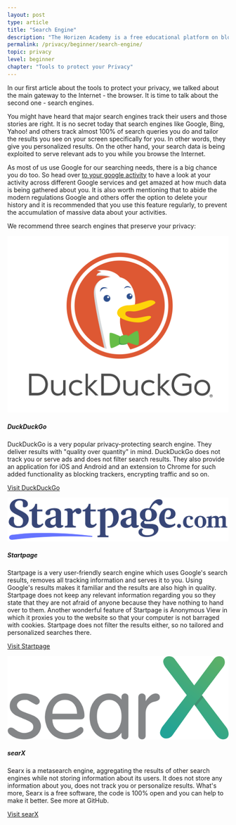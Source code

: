 ```yaml
---
layout: post
type: article
title: "Search Engine"
description: "The Horizen Academy is a free educational platform on blockchain technology, cryptocurrency, and privacy. In this article, we cover several privacy-focused search engines that enable you to reduce digital data collection. This article is designed for beginners."
permalink: /privacy/beginner/search-engine/
topic: privacy
level: beginner
chapter: "Tools to protect your Privacy"
---
```


In our first article about the tools to protect your privacy, we talked about the main gateway to the Internet - the browser. It is time to talk about the second one - search engines.

You might have heard that major search engines track their users and those stories are right. It is no secret today that search engines like Google, Bing, Yahoo! and others track almost 100% of search queries you do and tailor the results you see on your screen specifically for you. In other words, they give you personalized results. On the other hand, your search data is being exploited to serve relevant ads to you while you browse the Internet.

As most of us use Google for our searching needs, there is a big chance you do too. So head over [to your google activity](https://myactivity.google.com) to have a look at your activity across different Google services and get amazed at how much data is being gathered about you. It is also worth mentioning that to abide the modern regulations Google and others offer the option to delete your history and it is recommended that you use this feature regularly, to prevent the accumulation of massive data about your activities.

We recommend three search engines that preserve your privacy:

<div class="row mt-5">
    <div class="col-md-3">
        <img src="/assets/post_files/privacy/beginner/search-engine/duckduckgo.png" alt="DuckDuckGo" />
    </div>
    <div class="col-md-9">
        <h5>DuckDuckGo</h5>
        <p>
            DuckDuckGo is a very popular privacy-protecting search engine. They deliver results with "quality over quantity" in mind. DuckDuckGo does not track you or serve ads and does not filter search results. They also provide an application for iOS and Android and an extension to Chrome for such added functionality as blocking trackers, encrypting traffic and so on.
        </p>
        <p class="mt-4">
            <a class="btn btn-info" target="_blank" href="https://duckduckgo.com/">Visit DuckDuckGo</a>
        </p>
    </div>
</div>


<div class="row mt-5">
    <div class="col-md-3">
        <img src="/assets/post_files/privacy/beginner/search-engine/Startpage.png" alt="Startpage" />
    </div>
    <div class="col-md-9">
        <h5>Startpage</h5>
        <p>
            Startpage is a very user-friendly search engine which uses Google's search results, removes all tracking information and serves it to you. Using Google's results makes it familiar and the results are also high in quality. Startpage does not keep any relevant information regarding you so they state that they are not afraid of anyone because they have nothing to hand over to them. Another wonderful feature of Startpage is Anonymous View in which it proxies you to the website so that your computer is not barraged with cookies. Startpage does not filter the results either, so no tailored and personalized searches there.
        </p>
        <p class="mt-4">
            <a class="btn btn-info" target="_blank" href="https://www.startpage.com/">Visit Startpage</a>
        </p>
    </div>
</div>


<div class="row mt-5">
    <div class="col-md-3">
        <img src="/assets/post_files/privacy/beginner/search-engine/Logo_searx.png" alt="searX" />
    </div>
    <div class="col-md-9">
        <h5>searX</h5>
        <p>
            Searx is a metasearch engine, aggregating the results of other search engines while not storing information about its users. It does not store any information about you, does not track you or personalize results. What's more, Searx is a free software, the code is 100% open and you can help to make it better. See more at GitHub.
        </p>
        <p class="mt-4">
            <a class="btn btn-info" target="_blank" href="https://searx.me/">Visit searX</a>
        </p>
    </div>
</div>
